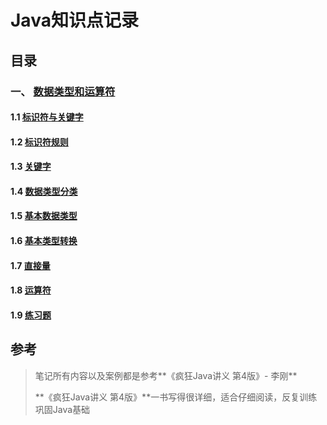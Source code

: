 # Java知识点记录

## 目录

### 一、 [数据类型和运算符](<01.0.md>)

#### 1.1 [标识符与关键字](<01.1.md>)

#### 1.2 [标识符规则](<01.2.md>)

#### 1.3 [关键字](<01.3.md>)

#### 1.4 [数据类型分类](<01.4.md>)

#### 1.5 [基本数据类型](<01.5.md>)

#### 1.6 [基本类型转换](<01.6.md>)

#### 1.7 [直接量](<01.7.md>)

#### 1.8 [运算符](<01.8.md>)

#### 1.9 [练习题](<01.9.md>)

## 参考

>笔记所有内容以及案例都是参考**《疯狂Java讲义 第4版》- 李刚**
>
>**《疯狂Java讲义 第4版》**一书写得很详细，适合仔细阅读，反复训练巩固Java基础